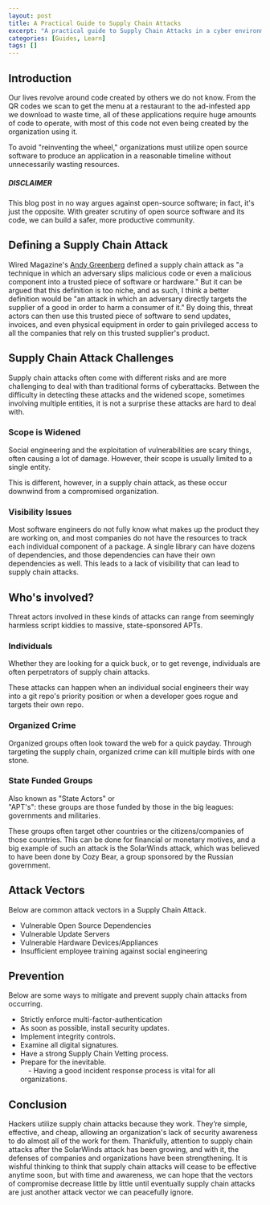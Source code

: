 ```yaml
---
layout: post
title: A Practical Guide to Supply Chain Attacks
excerpt: "A practical guide to Supply Chain Attacks in a cyber environment."
categories: [Guides, Learn]
tags: []
---
```


## Introduction  
Our lives revolve around code created by others we do not know. From the QR codes we scan to get the menu at a restaurant to the ad-infested app we download to waste time, all of these applications require huge amounts of code to operate, with most of this code not even being created by the organization using it.

To avoid "reinventing the wheel," organizations must utilize open source software to produce an application in a reasonable timeline without unnecessarily wasting resources.

##### DISCLAIMER  
This blog post in no way argues against open-source software; in fact, it's just the opposite. With greater scrutiny of open source software and its code, we can build a safer, more productive community.

## Defining a Supply Chain Attack  
Wired Magazine's [Andy Greenberg](https://www.wired.com/story/hacker-lexicon-what-is-a-supply-chain-attack/) defined a supply chain attack as "a technique in which an adversary slips malicious code or even a malicious component into a trusted piece of software or hardware." But it can be argued that this definition is too niche, and as such, I think a better definition would be "an attack in which an adversary directly targets the supplier of a good in order to harm a consumer of it." By doing this, threat actors can then use this trusted piece of software to send updates, invoices, and even physical equipment in order to gain privileged access to all the companies that rely on this trusted supplier's product.

## Supply Chain Attack Challenges  
Supply chain attacks often come with different risks and are more challenging to deal with than traditional forms of cyberattacks. Between the difficulty in detecting these attacks and the widened scope, sometimes involving multiple entities, it is not a surprise these attacks are hard to deal with.

### Scope is Widened   
Social engineering and the exploitation of vulnerabilities are scary things, often causing a lot of damage. However, their scope is usually limited to a single entity.

This is different, however, in a supply chain attack, as these occur downwind from a compromised organization. 

### Visibility Issues  
Most software engineers do not fully know what makes up the product they are working on, and most companies do not have the resources to track each individual component of a package. A single library can have dozens of dependencies, and those dependencies can have their own dependencies as well. This leads to a lack of visibility that can lead to supply chain attacks.

## Who's involved?
Threat actors involved in these kinds of attacks can range from seemingly harmless script kiddies to massive, state-sponsored APTs.

### Individuals   
Whether they are looking for a quick buck, or to get revenge, individuals are often perpetrators of supply chain attacks.

These attacks can happen when an individual social engineers their way into a git repo's priority position or when a developer goes rogue and targets their own repo.

### Organized Crime  
Organized groups often look toward the web for a quick payday. Through targeting the supply chain, organized crime can kill multiple birds with one stone.

### State Funded Groups  
Also known as "State Actors" or  
"APT's": these groups are those funded by those in the big leagues: governments and militaries.

These groups often target other countries or the citizens/companies of those countries. This can be done for financial or monetary motives, and a big example of such an attack is the SolarWinds attack, which was believed to have been done by Cozy Bear, a group sponsored by the Russian government.

## Attack Vectors  
Below are common attack vectors in a Supply Chain Attack.   
- Vulnerable Open Source Dependencies   
- Vulnerable Update Servers  
- Vulnerable Hardware Devices/Appliances  
- Insufficient employee training against social engineering

## Prevention  
Below are some ways to mitigate and prevent supply chain attacks from occurring.   
- Strictly enforce multi-factor-authentication  
- As soon as possible, install security updates.  
- Implement integrity controls.  
- Examine all digital signatures.  
- Have a strong Supply Chain Vetting process.   
- Prepare for the inevitable.   
    - Having a good incident response process is vital for all organizations.

## Conclusion  
Hackers utilize supply chain attacks because they work. They’re simple, effective, and cheap, allowing an organization's lack of security awareness to do almost all of the work for them. Thankfully, attention to supply chain attacks after the SolarWinds attack has been growing, and with it, the defenses of companies and organizations have been strengthening. It is wishful thinking to think that supply chain attacks will cease to be effective anytime soon, but with time and awareness, we can hope that the vectors of compromise decrease little by little until eventually supply chain attacks are just another attack vector we can peacefully ignore.